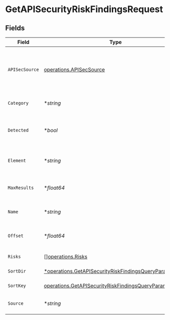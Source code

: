# GetAPISecurityRiskFindingsRequest


## Fields

| Field                                                                                                                                    | Type                                                                                                                                     | Required                                                                                                                                 | Description                                                                                                                              |
| ---------------------------------------------------------------------------------------------------------------------------------------- | ---------------------------------------------------------------------------------------------------------------------------------------- | ---------------------------------------------------------------------------------------------------------------------------------------- | ---------------------------------------------------------------------------------------------------------------------------------------- |
| `APISecSource`                                                                                                                           | [operations.APISecSource](../../../pkg/models/operations/apisecsource.md)                                                                | :heavy_check_mark:                                                                                                                       | source filter. an enum representing the source of the APIs service in scope                                                              |
| `Category`                                                                                                                               | **string*                                                                                                                                | :heavy_minus_sign:                                                                                                                       | Category of the risk finding                                                                                                             |
| `Detected`                                                                                                                               | **bool*                                                                                                                                  | :heavy_minus_sign:                                                                                                                       | Show finding with detect elements only                                                                                                   |
| `Element`                                                                                                                                | **string*                                                                                                                                | :heavy_minus_sign:                                                                                                                       | Affected element of the risk finding                                                                                                     |
| `MaxResults`                                                                                                                             | **float64*                                                                                                                               | :heavy_minus_sign:                                                                                                                       | The number of entries to return (pagination)                                                                                             |
| `Name`                                                                                                                                   | **string*                                                                                                                                | :heavy_minus_sign:                                                                                                                       | Name of the risk finding name                                                                                                            |
| `Offset`                                                                                                                                 | **float64*                                                                                                                               | :heavy_minus_sign:                                                                                                                       | Return entries from this offset (pagination)                                                                                             |
| `Risks`                                                                                                                                  | [][operations.Risks](../../../pkg/models/operations/risks.md)                                                                            | :heavy_minus_sign:                                                                                                                       | The API risk filter                                                                                                                      |
| `SortDir`                                                                                                                                | [*operations.GetAPISecurityRiskFindingsQueryParamSortDir](../../../pkg/models/operations/getapisecurityriskfindingsqueryparamsortdir.md) | :heavy_minus_sign:                                                                                                                       | sorting direction                                                                                                                        |
| `SortKey`                                                                                                                                | [operations.GetAPISecurityRiskFindingsQueryParamSortKey](../../../pkg/models/operations/getapisecurityriskfindingsqueryparamsortkey.md)  | :heavy_check_mark:                                                                                                                       | Risk finding sort key.                                                                                                                   |
| `Source`                                                                                                                                 | **string*                                                                                                                                | :heavy_minus_sign:                                                                                                                       | Source of the risk finding                                                                                                               |